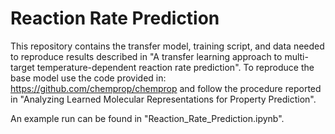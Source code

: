 # Reaction Rate Prediction

This repository contains the transfer model, training script, and data needed to reproduce results described in "A transfer learning approach to multi-target temperature-dependent reaction rate prediction". To reproduce the base model use the code provided in: https://github.com/chemprop/chemprop and follow the procedure reported in "Analyzing Learned Molecular Representations for Property Prediction".

An example run can be found in "Reaction_Rate_Prediction.ipynb".

